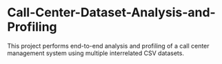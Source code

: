 # Call-Center-Dataset-Analysis-and-Profiling
This project performs end-to-end analysis and profiling of a call center management system using multiple interrelated CSV datasets.
